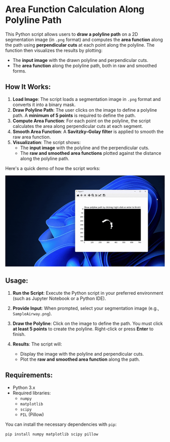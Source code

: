 # Area Function Calculation Along Polyline Path

This Python script allows users to **draw a polyline path** on a 2D segmentation image (in `.png` format) and computes the **area function** along the path using **perpendicular cuts** at each point along the polyline. The function then visualizes the results by plotting:

- The **input image** with the drawn polyline and perpendicular cuts.
- The **area function** along the polyline path, both in raw and smoothed forms.

## How It Works:

1. **Load Image**: The script loads a segmentation image in `.png` format and converts it into a binary mask.
2. **Draw Polyline Path**: The user clicks on the image to define a polyline path. A **minimum of 5 points** is required to define the path.
3. **Compute Area Function**: For each point on the polyline, the script calculates the area along perpendicular cuts at each segment.
4. **Smooth Area Function**: A **Savitzky–Golay filter** is applied to smooth the raw area function.
5. **Visualization**: The script shows:
   - The **input image** with the polyline and the perpendicular cuts.
   - The **raw and smoothed area functions** plotted against the distance along the polyline path.

Here's a quick demo of how the script works:

![Area Function Demo](./animation.gif)

## Usage:

1. **Run the Script**: Execute the Python script in your preferred environment (such as Jupyter Notebook or a Python IDE).

2. **Provide Input**: When prompted, select your segmentation image (e.g., `SampleAirway.png`).

3. **Draw the Polyline**: Click on the image to define the path. You must click **at least 5 points** to create the polyline. Right-click or press **Enter** to finish.

4. **Results**: The script will:
   - Display the image with the polyline and perpendicular cuts.
   - Plot the **raw and smoothed area function** along the path.

## Requirements:

- Python 3.x
- Required libraries:
  - `numpy`
  - `matplotlib`
  - `scipy`
  - `PIL` (Pillow)

You can install the necessary dependencies with `pip`:

```bash
pip install numpy matplotlib scipy pillow
```
